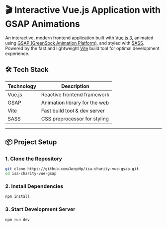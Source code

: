 
# 🎬 Interactive Vue.js Application with GSAP Animations

An interactive, modern frontend application built with [Vue.js 3](https://vuejs.org/), animated using [GSAP (GreenSock Animation Platform)](https://gsap.com/), and styled with [SASS](https://sass-lang.com/). Powered by the fast and lightweight [Vite](https://vitejs.dev/) build tool for optimal development experience.



## 🛠 Tech Stack

| Technology | Description                    |
|------------|--------------------------------|
| Vue.js     | Reactive frontend framework    |
| GSAP       | Animation library for the web |
| Vite       | Fast build tool & dev server   |
| SASS       | CSS preprocessor for styling   |

---

## 📦 Project Setup

### 1. **Clone the Repository**
```bash
git clone https://github.com/AcepHp/isa-charity-vue-gsap.git
cd isa-charity-vue-gsap
```

### 2. **Install Dependencies**
```bash
npm install
```

### 3. **Start Development Server**
```bash
npm run dev